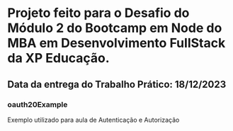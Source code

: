 # Projeto feito para o Desafio do Módulo 2 do Bootcamp em Node do MBA em Desenvolvimento FullStack da XP Educação.

## Data da entrega do Trabalho Prático: 18/12/2023

### oauth20Example
Exemplo utilizado para aula de Autenticação e Autorização
